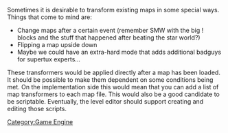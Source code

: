 Sometimes it is desirable to transform existing maps in some special ways. Things that come to mind are:

-   Change maps after a certain event (remember SMW with the big ! blocks and the stuff that happened after beating the star world?)
-   Flipping a map upside down
-   Maybe we could have an extra-hard mode that adds additional badguys for supertux experts...

These transformers would be applied directly after a map has been loaded. It should be possible to make them dependent on some conditions being met. On the implementation side this would mean that you can add a list of map transformers to each map file. This would also be a good candidate to be scriptable. Eventually, the level editor should support creating and editing those scripts.

[Category:Game Engine](Category:Game_Engine "wikilink")
